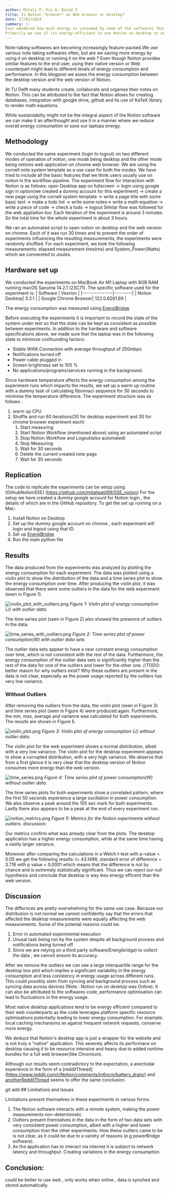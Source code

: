 ```yaml
---
author: Mitali P, Pia A, David V
title: Is Notion "Greener" on Web browser or Desktop?
date: 27/02/2024
summary: |-
Ever wondered how much energy is consumed by some of the softwares that we use often ? We explore the energy consumption of one such software - Notion , something one might find using quite often for organising notes. 
Primarily we see if its energy-efficient to use Notion on desktop or on Web Browser. 
---
```

Note-taking softwares are becoming increasingly feature-packed.We use various note taking softwares often, but are we saving more energy by using it on desktop or running it on the web ? Even though Notion provides similar features to the end user, using their native version or Web counterpart might lead to different levels of energy consumption and performance. 
In this blogpost we asses the energy consumption between the desktop version and the web version of Notion.

At TU Delft many students create, collaborate and organise their notes on Notion. This can be attributed to the fact that Notion allows for creating databases, integration with google drive, github and its use of KaTeX library to render math equations.

While sustainiabilty might not be the integral aspect of the Notion software we can make it an afterthought and use it in a manner where we reduce overall energy consumption or save our laptops energy.

## Methodology 
We conducted the same experiment (login to logout) on two different modes of operation of notion, one mode being desktop and the other mode being notions web application on chrome web browser. We are using the cornell note system template as a use case for both the modes. We have tried to include all the basic features that we think users usually use on notion in the workflow pipeline.
The experiment flow for interaction with Notion is as follows:
open Desktop app on fullscreen -> login using google sign in option(we created a dummy account for this experiment) -> create a new page using the cornell system template -> write a page title with some basic text -> make a todo list -> write some notes-> write a math equation -> write a piece of code -> check a todo -> logout
Similar flow was followed for the web appliation too.
Each iteration of the experiment is around 3 minutes. 
So the total time for the whole experiment is about 3 hours. 

We ran an automated script to open notion on desktop and the web version on chrome.
Each of it was run 30 times and to prevent the order of experiments influencing the resulting measurements, the experiments were randomly shuffled.
For each experiment, we took the following measurements: 
elapsed measurement time(ms) and System_Power(Watts) which we convereted to Joules. 

## Hardware set up 
We conducted the experiments on MacBook Air M1 Laptop with 8GB RAM running macOS Sanoma 14.2.1 (23C71). The specific software used for the experiment is:
| Software      | Vesrion |
|---------------|---------|
| Notion Desktop| 3.2.1     |
| Google Chrome Browser| 122.0.6261.69     |

The energy consumption was measured using [EnergiBridge](https://github.com/tdurieux/EnergiBridge)

Before executing the experiments it is important to record the state of the system under test so that the state can be kept as consistent as possible between experiments. In addition to the hardware and software specifications above, we made sure that the laptop was in the following state to minimize confounding factors:

* Stable Wifi6 Connection with average throughput of 250mbps.
* Notifications turned off 
* Power cable plugged in 
* Screen brightness set to 100 %
* No applications/programs/services running in the background. 

Since hardware temperature affects the energy consumption among the experiment runs which impacts the results, we set up a warm up routine with a dummy task of calculating fibonnaci sequence for 30 seconds to minimise the temperature difference. 
The experiment structure was as follows :

1. warm up CPU
2. Shuffle and run 60 iterations(30 for desktop experiment and 30 for chrome broswer experiment each)
    1. Start measuring 
    2. Start Notion Workflow (mentioned above) using an automated script 
    3. Stop Notion Workflow and Logout(also automated)
    4. Stop Measuring
    5. Wait for 30 seconds
    6. Delete the current created note page
    7. Wait for 30 seconds


## Replication
The code to replicate the experiments can be setup using [GithubNotionSSE] (https://github.com/mitalipatil99/SSE_notion)
For the setup we have created a dummy google account for Notion login , the details of which are in the GitHub repository.
To get the set up running on a Mac: 
1. Install Notion on Desktop
2. Set up the dummy google account on chrome , each experiment will login and logout using that ID. 
3. Set up [EnergiBridge](https://github.com/tdurieux/EnergiBridge)
4. Run the main python file 


## Results 

The data produced from the experiments was analyzed by plotting the energy consumption for each experiment. The data was plotted using a violin plot to show the distribution of the data and a time series plot to show the energy consumption over time.
After producing the violin plot, it was observed that there were some outliers in the data for the web experiment (seen in Figure 1). 

![violin_plot_with_outliers.png](..%2Fimg%2Fp1_measuring_software%2Fg5_Notion%2Fviolin_plot_with_outliers.png)
*Figure 1: Violin plot of energy consumption (J) with outlier data.*

The time series plot (seen in Figure 2) also showed the presence of outliers in the data.

![time_series_with_outliers.png](..%2Fimg%2Fp1_measuring_software%2Fg5_Notion%2Ftime_series_with_outliers.png)
*Figure 2: Time series plot of power consumption(W) with outlier data sets*

The outlier data sets appear to have a near constant energy consumption over time, which is not consistent with the rest of the data. 
Furthermore, the energy consumption of the outlier data sets is significantly higher than the rest of the data for one of the outliers and lower for the other one.
//TODO: better reason for why outliers exist? 
Why these outliers are present in the data is not clear, especially as the power usage reported by the outliers has very low variance.

### Without Outliers
After removing the outliers from the data, the violin plot (seen in Figure 3) and time series plot (seen in Figure 4) were produced again.
Furthermore, the min, max, average and variance was calculated for both experiments. The results are shown in Figure 5.

![violin_plot.png](..%2Fimg%2Fp1_measuring_software%2Fg5_Notion%2Fviolin_plot.png)
*Figure 3: Violin plot of energy consumption (J) without outlier data.*

The violin plot for the web experiment shows a normal distribution, albeit with a very low variance.
The violin plot for the desktop experiment appears to show a corrupted distribution, with a very high variance.
We observe that from a first glance it is very clear that the desktop version of Notion consumes more energy than the web version.

![time_series.png](..%2Fimg%2Fp1_measuring_software%2Fg5_Notion%2Ftime_series.png)
*Figure 4: Time series plot of power consumption(W) without outlier data.*

The time series plots for both experiments show a correlated pattern, where the first 50 seconds experience a large oscillation in power consumption.
We also observe a peak around the 105 sec mark for both experiments. Lastly there also appears to be a peak at the end of every experiment run.

![notion_metrics.png](..%2Fimg%2Fp1_measuring_software%2Fg5_Notion%2Fnotion_metrics.png)
*Figure 5: Metrics for the Notion experiments without outliers.*
discussion:

Our metrics confirm what was already clear from the plots. The desktop application has a higher energy consumption, while at the same time having a vastly larger variance.

Moreover after comparing the calculations in a Welch t-test with p-value < 0.05 we get the following results:
t= 43.1496, standard error of difference = 3.716 with p value < 0.0001 which means that the difference is not by chance and  is extremely statistically significant. 
Thus we can reject our null hypothesis and conclude that desktop is way less energy efficent than the web version. 


## Discussion 

The differnces are pretty overwhelming for the same use case. Because our distribution is not normal we cannot confidently say that the errors that affected the desktop measurements were equally affecting the web measurements. Some of the potenial reasons could be:
1. Error in automated experimental  execution
2. Unusal task being run by the system despite all background process and notifications being turned off 
3. Since we are relying on a third party software(Energibridge) to collect the data , we cannot ensure its accuracy.

After we remove the outliers we can see a large interquartile range for the desktop box plot which implies a significant variability in the energy consumption and less conistency in energy usage across different runs.
This could possibly stem from syncing and background process such as syncing data across devices (Note : Notion run on desktop was Online). It can also be attributed to the softwares code, performance optimisation can lead to fluctuations in the energy usage. 

Most native desktop applications tend to be energy efficient compared to their web counterparts as the code leverages platform specific resource optimisations potentailly leading to lower energy consumption. For example: local caching mechanisms as against frequent network requests, conserve more energy.  

We deduce that Notion's desktop app is just a wrapper for the website and is not truly a "native" application. This severely affects its performace on desktop causing it to be resource intensive and heavy due to added runtime bundles for a full web browser(like Chromium). 

Although our results seem contradictory to the expectation, a anectodal experience in the form of a [redditThread] (https://www.reddit.com/r/Notion/comments/jn6vcm/battery_drain/) and [anotherRedditThread](https://www.reddit.com/r/Notion/comments/pr0nip/why_is_the_notion_app_so_inefficient/) seems to offer the same conclusion.


git add ## Limitations and Issues

Limitations present themselves in these experiments in various forms.

1. The Notion software interacts with a remote system, making the power measurements non-deterministic.
2. Outliers present themselves in the data in the form of two data sets with very consistent power consumption, albeit with a higher and lower consumption than the other experiments. How these outliers came to be is not clear, as it could be due to a variety of reasons (e.g powerBridge software).
3. As the application has to interact via internet it is subject to network latency and throughput. Creating variations in the energy consumption.

## Conclusion:
could be better to use web , only works when online , data is synched and stored automatically. 